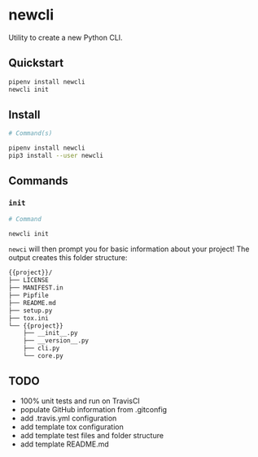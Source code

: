 # newcli

Utility to create a new Python CLI.

## Quickstart

```bash
pipenv install newcli
newcli init
```

## Install

```bash
# Command(s)

pipenv install newcli
pip3 install --user newcli
```

## Commands

### `init`

```bash
# Command

newcli init
```

`newci` will then prompt you for basic information about your project!
The output creates this folder structure:

```bash
{{project}}/
├── LICENSE
├── MANIFEST.in
├── Pipfile
├── README.md
├── setup.py
├── tox.ini
└── {{project}}
    ├── __init__.py
    ├── __version__.py
    ├── cli.py
    └── core.py
```

## TODO

-   100% unit tests and run on TravisCI
-   populate GitHub information from .gitconfig
-   add .travis.yml configuration
-   add template tox configuration
-   add template test files and folder structure
-   add template README.md

